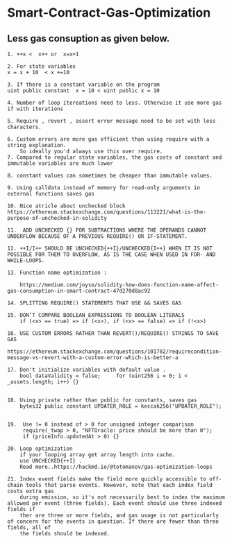 # Smart-Contract-Gas-Optimization

##  Less gas consuption as given below.

    1. ++x <  x++ or  x=x+1

    2. For state variables 
    x = x + 10  < x +=10 

    3. If there is a constant variable on the program 
    uint public constant  x = 10 < uint public x = 10 
    
    4. Number of loop itereations need to less. Otherwise it use more gas if with iterations
    
    5. Require , revert , assert error message need to be set with less characters.
    
    6. Custom errors are more gas efficient than using require with a string explanation. 
        So ideally you'd always use this over require.
    7. Compared to regular state variables, the gas costs of constant and immutable variables are much lower
    
    8. constant values can sometimes be cheaper than immutable values.
    
    9. Using calldata instead of memory for read-only arguments in external functions saves gas
    
    10. Nice atricle about unchecked block https://ethereum.stackexchange.com/questions/113221/what-is-the-purpose-of-unchecked-in-solidity
    
    11.  ADD UNCHECKED {} FOR SUBTRACTIONS WHERE THE OPERANDS CANNOT UNDERFLOW BECAUSE OF A PREVIOUS REQUIRE() OR IF-STATEMENT.
    
    12. ++I/I++ SHOULD BE UNCHECKED{++I}/UNCHECKED{I++} WHEN IT IS NOT POSSIBLE FOR THEM TO OVERFLOW, AS IS THE CASE WHEN USED IN FOR- AND WHILE-LOOPS.
    
    13. Function name optimization :
    
        https://medium.com/joyso/solidity-how-does-function-name-affect-gas-consumption-in-smart-contract-47d270d8ac92
    
    14. SPLITTING REQUIRE() STATEMENTS THAT USE && SAVES GAS
    
    15. DON’T COMPARE BOOLEAN EXPRESSIONS TO BOOLEAN LITERALS
        if (<x> == true) => if (<x>), if (<x> == false) => if (!<x>)
        
    16. USE CUSTOM ERRORS RATHER THAN REVERT()/REQUIRE() STRINGS TO SAVE GAS 
        https://ethereum.stackexchange.com/questions/101782/requirecondition-message-vs-revert-with-a-custom-error-which-is-better-a
        
    17. Don't initialize variables with default value .
        bool dataValidity = false;     for (uint256 i = 0; i < _assets.length; i++) {}
        
    
    18. Using private rather than public for constants, saves gas 
        bytes32 public constant UPDATER_ROLE = keccak256("UPDATER_ROLE");
        
    
    19.  Use != 0 instead of > 0 for unsigned integer comparison 
         require(_twap > 0, "NFTOracle: price should be more than 0");
         if (priceInfo.updatedAt > 0) {}
         
    20. Loop optimization 
        if your looping array get array length into cache.
        use UNCHECKED{++I} . 
        Read more..https://hackmd.io/@totomanov/gas-optimization-loops
        
    21. Index event fields make the field more quickly accessible to off-chain tools that parse events. However, note that each index field costs extra gas
        during emission, so it's not necessarily best to index the maximum allowed per event (three fields). Each event should use three indexed fields if
        ther are three or more fields, and gas usage is not particularly of concern for the events in question. If there are fewer than three fields, all of
        the fields should be indexed.
         
         

